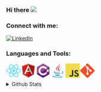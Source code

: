 ### Hi there <img src ="https://raw.githubusercontent.com/MartinHeinz/MartinHeinz/master/wave.gif" width="30px">


### Connect with me:

 <a href="https://www.linkedin.com/in/azizmuratk/" target="_blank"><img alt="LinkedIn" src="https://img.shields.io/badge/linkedin-%230077B5.svg?&style=for-the-badge&logo=linkedin&logoColor=white" /></a> 

### Languages and Tools:

<p  align="left" > 
 

<img  align="left" src="https://github.com/devicons/devicon/blob/master/icons/react/react-original.svg" alt="javascript" width="40" height="40px"/> 

<img  align="left" src="https://github.com/devicons/devicon/blob/master/icons/angularjs/angularjs-original.svg" alt="javascript" width="40" height="40px"/>

<img  align="left" src="https://github.com/devicons/devicon/blob/master/icons/csharp/csharp-original.svg" alt="javascript" width="40" height="40px"/> 

<img  align="left" src="https://github.com/devicons/devicon/blob/master/icons/java/java-original.svg" alt="java" width="40px" height="40px"/>

<img  align="left" src="https://github.com/devicons/devicon/blob/master/icons/javascript/javascript-original.svg" alt="javascript" width="40" height="40px"/> 

<img  align="left" src="https://github.com/devicons/devicon/blob/master/icons/git/git-original.svg" alt="git" width="40" height="40px"/>


</p>

<br />
<br />


<p align="left" > 

<details>
 
<summary>Github Stats</summary>
<p><img src="https://github-readme-stats.vercel.app/api?username=azizmuratk&amp;show_icons=true" alt="GitHub Stats"></p>

</details>

</p>





<!--
**azizmuratk/azizmuratk** is a ✨ _special_ ✨ repository because its `README.md` (this file) appears on your GitHub profile.

-->
